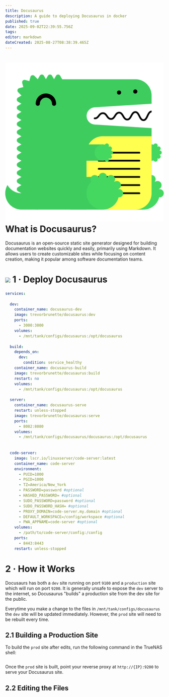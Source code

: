 ```yaml
---
title: Docusaurus
description: A guide to deploying Docusaurus in docker
published: true
date: 2025-09-02T22:39:55.756Z
tags: 
editor: markdown
dateCreated: 2025-08-27T08:38:39.465Z
---
```


# <img src="/docusaurus.png" class="tab-icon"> What is Docusaurus?
Docusaurus is an open-source static site generator designed for building documentation websites quickly and easily, primarily using Markdown. It allows users to create customizable sites while focusing on content creation, making it popular among software documentation teams.

# <img src="/docker.png" class="tab-icon"> 1 · Deploy Docusaurus


```yaml
services:

  dev:
    container_name: docusaurus-dev
    image: trevorbrunette/docusaurus:dev
    ports:
      - 3000:3000
    volumes:
      - /mnt/tank/configs/docusaurus:/opt/docusaurus

  build:
    depends_on:
      dev:
        condition: service_healthy
    container_name: docusaurus-build
    image: trevorbrunette/docusaurus:build
    restart: no
    volumes:
      - /mnt/tank/configs/docusaurus:/opt/docusaurus

  server:
    container_name: docusaurus-serve
    restart: unless-stopped
    image: trevorbrunette/docusaurus:serve
    ports:
      - 8082:8080
    volumes:
      - /mnt/tank/configs/docusaurus/docusaurus:/opt/docusaurus


  code-server:
    image: lscr.io/linuxserver/code-server:latest
    container_name: code-server
    environment:
      - PUID=1000
      - PGID=1000
      - TZ=America/New_York
      - PASSWORD=password #optional
      - HASHED_PASSWORD= #optional
      - SUDO_PASSWORD=password #optional
      - SUDO_PASSWORD_HASH= #optional
      - PROXY_DOMAIN=code-server.my.domain #optional
      - DEFAULT_WORKSPACE=/config/workspace #optional
      - PWA_APPNAME=code-server #optional
    volumes:
      - /path/to/code-server/config:/config
    ports:
      - 8443:8443
    restart: unless-stopped
```

# 2 · How it Works

Docusaurs has both a `dev` site running on port `9100` and a `production` site which will run on port `9200`. It is generally unsafe to expose the `dev` server to the internet, so Docusaurus "builds" a production site from the dev site for the public.

Everytime you make a change to the files in `/mnt/tank/configs/docusaurus` the `dev` site will be updated immediately. However, the `prod` site will need to be rebuilt every time. 

## 2.1 Building a Production Site

To build the `prod` site after edits, run the following command in the TrueNAS shell:
```bash

```


Once the `prod` site is built, point your reverse proxy at `http://{IP}:9200` to serve your Docusaurus site. 


## 2.2 Editing the Files

